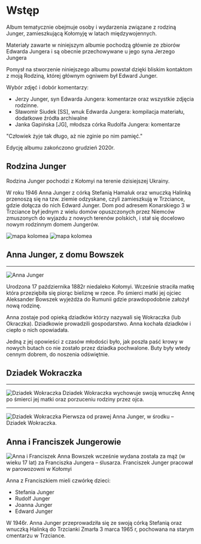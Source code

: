 # Wstęp

Album tematycznie obejmuje osoby i wydarzenia związane z rodziną Junger, zamieszkującą Kołomyję w latach międzywojennych.

Materiały zawarte w niniejszym albumie pochodzą głównie ze zbiorów Edwarda Jungera i są obecnie przechowywane u jego syna Jerzego Jungera

Pomysł na stworzenie niniejszego albumu powstał dzięki bliskim kontaktom z moją Rodziną, której głównym ogniwem był Edward Junger.

Wybór zdjęć i dobór komentarzy:

- Jerzy Junger, syn Edwarda Jungera: komentarze oraz wszystkie zdjęcia rodzinne.
- Sławomir Siudek [SS], wnuk Edwarda Jungera: kompilacja materiału, dodatkowe źródła archiwalne
- Janka Gapińska [JG], młodsza córka Rudolfa Jungera: komentarze

"Człowiek żyje tak długo, aż nie zginie po nim pamięć."

Edycję albumu zakończono grudzień 2020r.

## Rodzina Junger

Rodzina Junger pochodzi z Kołomyi na terenie dzisiejszej Ukrainy.

W roku 1946 Anna Junger z córką Stefanią Hamaluk oraz wnuczką Halinką przenoszą się na tzw. ziemie odzyskane, czyli zamieszkują w Trzciance, gdzie dołącza do nich Edward Junger.
Dom pod adresem Konarskiego 3 w Trzciance był jednym z wielu domów opuszczonych przez Niemców zmuszonych do wyjazdu z nowych terenów polskich, i stał się docelowo nowym rodzinnym domem Jungerów.

![mapa kolomea](mapa-kolomea-01.png)
![mapa kolomea](mapa-kolomea-02.jpg)

## Anna Junger, z domu Bowszek

---
![Anna Junger](anna-junger.jpg)

Urodzona 17 października 1882r niedaleko Kołomyi. Wcześnie straciła matkę która przeziębiła się piorąc bieliznę w rzece. Po śmierci matki jej ojciec Aleksander Bowszek wyjeżdża do Rumunii gdzie prawdopodobnie założył nową rodzinę.

Anna zostaje pod opieką dziadków którzy nazywali się Wokraczka (lub Okraczka). Dziadkowie prowadzili gospodarstwo. Anna kochała dziadków i ciepło o nich opowiadała.

Jedną z jej opowieści z czasów młodości było, jak poszła paść krowy w nowych butach co nie zostało przez dziadka pochwalone. Buty były wtedy cennym dobrem, do noszenia odświętnie.


## Dziadek Wokraczka

---
![Dziadek Wokraczka](dziadek-wokraczka-01.jpg)
Dziadek Wokraczka wychowuje swoją wnuczkę Annę po śmierci jej matki oraz porzuceniu rodziny przez ojca.

---
![Dziadek Wokraczka](dziadek-wokraczka-02.jpg)
Pierwsza od prawej Anna Junger, w środku – Dziadek Wokraczka.

## Anna i Franciszek Jungerowie
![Anna i Franciszek](anna-franciszek-junger.png)
Anna Bowszek wcześnie wydana została za mąż (w wieku 17 lat) za Franciszka Jungera – ślusarza. Franciszek Junger pracował w parowozowni w Kołomyi

Anna z Franciszkiem mieli czwórkę dzieci:

- Stefania Junger
- Rudolf Junger
- Joanna Junger
- Edward Junger

W 1946r. Anna Junger przeprowadziła się ze swoją córką Stefanią oraz wnuczką Halinką do Trzcianki
Zmarła 3 marca 1965 r, pochowana na starym cmentarzu w Trzciance.
